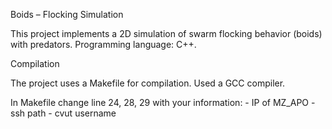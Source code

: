 Boids – Flocking Simulation

This project implements a 2D simulation of swarm flocking behavior (boids) with predators. Programming language: C++. 

Compilation

The project uses a Makefile for compilation. Used a GCC compiler.

In Makefile change line 24, 28, 29 with your information:
    - IP of MZ_APO
    - ssh path
    - cvut username
